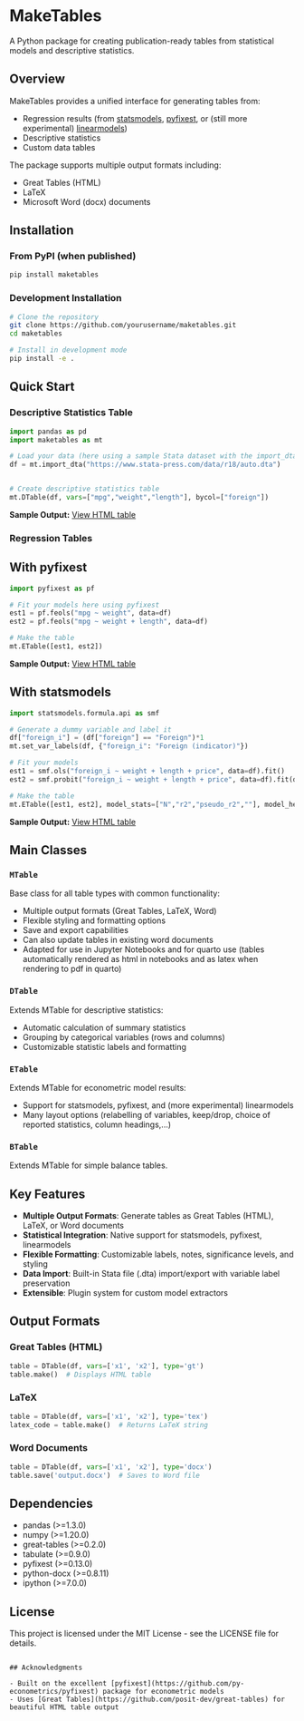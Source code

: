# MakeTables

A Python package for creating publication-ready tables from statistical models and descriptive statistics.

## Overview

MakeTables provides a unified interface for generating tables from:
- Regression results (from [statsmodels](https://www.statsmodels.org/stable/index.html), [pyfixest](https://py-econometrics.github.io/pyfixest/pyfixest.html), or (still more experimental) [linearmodels](https://bashtage.github.io/linearmodels/))
- Descriptive statistics 
- Custom data tables

The package supports multiple output formats including:
- Great Tables (HTML)
- LaTeX
- Microsoft Word (docx) documents


## Installation

### From PyPI (when published)
```bash
pip install maketables
```

### Development Installation
```bash
# Clone the repository
git clone https://github.com/yourusername/maketables.git
cd maketables

# Install in development mode
pip install -e .
```

## Quick Start

### Descriptive Statistics Table

```python
import pandas as pd
import maketables as mt

# Load your data (here using a sample Stata dataset with the import_dta function that also stores variable labels)
df = mt.import_dta("https://www.stata-press.com/data/r18/auto.dta")


# Create descriptive statistics table
mt.DTable(df, vars=["mpg","weight","length"], bycol=["foreign"])
```

**Sample Output:** [View HTML table](docs/tab1.html)

### Regression Tables

## With pyfixest
```python
import pyfixest as pf

# Fit your models here using pyfixest
est1 = pf.feols("mpg ~ weight", data=df)
est2 = pf.feols("mpg ~ weight + length", data=df)

# Make the table
mt.ETable([est1, est2])
```
**Sample Output:** [View HTML table](docs/tab2.html)

## With statsmodels
```python
import statsmodels.formula.api as smf

# Generate a dummy variable and label it
df["foreign_i"] = (df["foreign"] == "Foreign")*1
mt.set_var_labels(df, {"foreign_i": "Foreign (indicator)"})

# Fit your models 
est1 = smf.ols("foreign_i ~ weight + length + price", data=df).fit()
est2 = smf.probit("foreign_i ~ weight + length + price", data=df).fit(disp=0)

# Make the table
mt.ETable([est1, est2], model_stats=["N","r2","pseudo_r2",""], model_heads=["OLS","Probit"])
```
**Sample Output:** [View HTML table](docs/tab3.html)


## Main Classes

### `MTable`
Base class for all table types with common functionality:
- Multiple output formats (Great Tables, LaTeX, Word)
- Flexible styling and formatting options
- Save and export capabilities
- Can also update tables in existing word documents
- Adapted for use in Jupyter Notebooks and for quarto use (tables automatically rendered as html in notebooks and as latex when rendering to pdf in quarto)


### `DTable`
Extends MTable for descriptive statistics:
- Automatic calculation of summary statistics
- Grouping by categorical variables (rows and columns)
- Customizable statistic labels and formatting

### `ETable`
Extends MTable for econometric model results:
- Support for statsmodels, pyfixest, and (more experimental) linearmodels 
- Many layout options (relabelling of variables, keep/drop, choice of reported statistics, column headings,...)

### `BTable`
Extends MTable for simple balance tables.

## Key Features

- **Multiple Output Formats**: Generate tables as Great Tables (HTML), LaTeX, or Word documents 
- **Statistical Integration**: Native support for statsmodels, pyfixest, linearmodels
- **Flexible Formatting**: Customizable labels, notes, significance levels, and styling
- **Data Import**: Built-in Stata file (.dta) import/export with variable label preservation
- **Extensible**: Plugin system for custom model extractors

## Output Formats

### Great Tables (HTML)
```python
table = DTable(df, vars=['x1', 'x2'], type='gt')
table.make()  # Displays HTML table
```

### LaTeX
```python
table = DTable(df, vars=['x1', 'x2'], type='tex')
latex_code = table.make()  # Returns LaTeX string
```

### Word Documents
```python
table = DTable(df, vars=['x1', 'x2'], type='docx')
table.save('output.docx')  # Saves to Word file
```

## Dependencies

- pandas (>=1.3.0)
- numpy (>=1.20.0) 
- great-tables (>=0.2.0)
- tabulate (>=0.9.0)
- pyfixest (>=0.13.0)
- python-docx (>=0.8.11)
- ipython (>=7.0.0)


## License

This project is licensed under the MIT License - see the LICENSE file for details.

```

## Acknowledgments

- Built on the excellent [pyfixest](https://github.com/py-econometrics/pyfixest) package for econometric models
- Uses [Great Tables](https://github.com/posit-dev/great-tables) for beautiful HTML table output